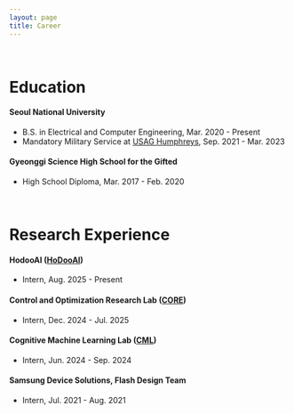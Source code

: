 ```yaml
---
layout: page
title: Career
---
```


<br/>


# Education

#### Seoul National University 
- B.S. in Electrical and Computer Engineering, Mar. 2020 - Present
- Mandatory Military Service at [USAG Humphreys](https://home.army.mil/humphreys/), Sep. 2021 - Mar. 2023 

#### Gyeonggi Science High School for the Gifted
- High School Diploma, Mar. 2017 - Feb. 2020

<br/>

# Research Experience

#### HodooAI ([HoDooAI](https://hodooai.com))
- Intern, Aug. 2025 - Present

#### Control and Optimization Research Lab ([CORE](http://coregroup.snu.ac.kr)) 
- Intern, Dec. 2024 - Jul. 2025

#### Cognitive Machine Learning Lab ([CML](https://cml.snu.ac.kr))
- Intern, Jun. 2024 - Sep. 2024

#### Samsung Device Solutions, Flash Design Team
- Intern, Jul. 2021 - Aug. 2021

<br/>


